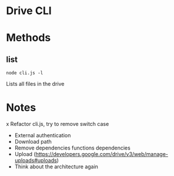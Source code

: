 # Drive CLI

# Methods

## list

```
node cli.js -l
```

Lists all files in the drive


# Notes

x Refactor cli.js, try to remove switch case
- External authentication
- Download path
- Remove dependencies functions dependencies
- Upload (https://developers.google.com/drive/v3/web/manage-uploads#uploads)
- Think about the architecture again
